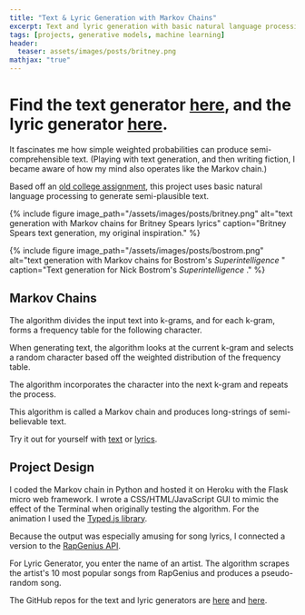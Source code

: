 ```yaml
---
title: "Text & Lyric Generation with Markov Chains" 
excerpt: Text and lyric generation with basic natural language processing.
tags: [projects, generative models, machine learning]
header:
  teaser: assets/images/posts/britney.png
mathjax: "true"
---
```



# Find the text generator [here](https://generatetext.herokuapp.com/), and the lyric generator [here](https://generatelyrics.herokuapp.com/). 

It fascinates me how simple weighted probabilities can produce semi-comprehensible text. (Playing with text generation, and then writing fiction, I became aware of how my mind also operates like the Markov chain.)

Based off an [old college assignment](https://www.cs.princeton.edu/courses/archive/fall15/cos126/assignments/markov.html), this project uses basic natural language processing to generate semi-plausible text.

{% include figure image_path="/assets/images/posts/britney.png" alt="text generation with Markov chains for Britney Spears lyrics" caption="Britney Spears text generation, my original inspiration." %}

{% include figure image_path="/assets/images/posts/bostrom.png" alt="text generation with Markov chains for Bostrom's <i> Superintelligence </i>" caption="Text generation for Nick Bostrom's <i> Superintelligence </i>." %}


## Markov Chains

The algorithm divides the input text into k-grams, and for each k-gram, forms a frequency table for the following character.

When generating text, the algorithm looks at the current k-gram and selects a random character based off the weighted distribution of the frequency table.

The algorithm incorporates the character into the next k-gram and repeats the process.

This algorithm is called a Markov chain and produces long-strings of semi-believable text.

Try it out for yourself with [text](https://generatetext.herokuapp.com/) or [lyrics](https://generatelyrics.herokuapp.com/).


## Project Design

I coded the Markov chain in Python and hosted it on Heroku with the Flask micro web framework. I wrote a CSS/HTML/JavaScript GUI to mimic the effect of the Terminal when originally testing the algorithm. For the animation I used the [Typed.js library](https://github.com/mattboldt/typed.js/).

Because the output was especially amusing for song lyrics, I connected a version to the [RapGenius API](https://genius.com/developers).

For Lyric Generator, you enter the name of an artist. The algorithm scrapes the artist's 10 most popular songs from RapGenius and produces a pseudo-random song.

The GitHub repos for the text and lyric generators are [here](https://github.com/soniajoseph/MarkovLyric) and [here](https://github.com/soniajoseph/MarkovLyric2).

